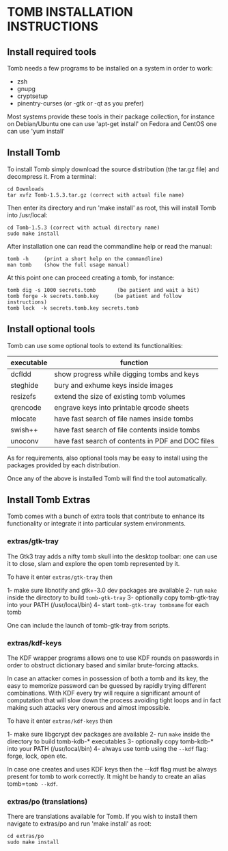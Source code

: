 
# TOMB INSTALLATION INSTRUCTIONS

## Install required tools

Tomb needs a few programs to be installed on a system in order to work:

 * zsh
 * gnupg
 * cryptsetup
 * pinentry-curses (or -gtk or -qt as you prefer)

Most systems provide these tools in their package collection,
for instance on Debian/Ubuntu one can use 'apt-get install'
on Fedora and CentOS one can use 'yum install'

## Install Tomb

To install Tomb simply download the source distribution (the tar.gz file)
and decompress it. From a terminal:

    cd Downloads
    tar xvfz Tomb-1.5.3.tar.gz (correct with actual file name)

Then enter its directory and run 'make install' as root, this will install
Tomb into /usr/local:

    cd Tomb-1.5.3 (correct with actual directory name)
    sudo make install

After installation one can read the commandline help or read the manual:

    tomb -h     (print a short help on the commandline)
    man tomb    (show the full usage manual)

At this point one can proceed creating a tomb, for instance:

    tomb dig -s 1000 secrets.tomb       (be patient and wait a bit)
    tomb forge -k secrets.tomb.key     (be patient and follow instructions)
    tomb lock  -k secrets.tomb.key secrets.tomb

## Install optional tools

Tomb can use some optional tools to extend its functionalities:

executable | function
---------- | ---------------------------------------------------
  dcfldd   | show progress while digging tombs and keys
  steghide | bury and exhume keys inside images
  resizefs | extend the size of existing tomb volumes
  qrencode | engrave keys into printable qrcode sheets
  mlocate  | have fast search of file names inside tombs
  swish++  | have fast search of file contents inside tombs
  unoconv  | have fast search of contents in PDF and DOC files

As for requirements, also optional tools may be easy to install using
the packages provided by each distribution.

Once any of the above is installed Tomb will find the tool automatically.

## Install Tomb Extras

Tomb comes with a bunch of extra tools that contribute to enhance its
functionality or integrate it into particular system environments.

### extras/gtk-tray

The Gtk3 tray adds a nifty tomb skull into the desktop toolbar: one can use it to close, slam and explore the open tomb represented by it.

To have it enter `extras/gtk-tray` then

 1- make sure libnotify and gtk+-3.0 dev packages are available
 2- run `make` inside the directory to build `tomb-gtk-tray`
 3- optionally copy tomb-gtk-tray into your PATH (/usr/local/bin)
 4- start `tomb-gtk-tray tombname` for each tomb

One can include the launch of tomb-gtk-tray from scripts.

### extras/kdf-keys

The KDF wrapper programs allows one to use KDF rounds on passwords in order to obstruct dictionary based and similar brute-forcing attacks.

In case an attacker comes in possession of both a tomb and its key, the easy to memorize password can be guessed by rapidly trying different combinations. With KDF every try will require a significant amount of computation that will slow down the process avoiding tight loops and in fact making such attacks very onerous and almost impossible.

To have it enter `extras/kdf-keys` then

 1- make sure libgcrypt dev packages are available
 2- run `make` inside the directory to build tomb-kdb-* executables
 3- optionally copy tomb-kdb-* into your PATH (/usr/local/bin)
 4- always use tomb using the `--kdf` flag: forge, lock, open etc.

In case one creates and uses KDF keys then the --kdf flag must be always present for tomb to work correctly. It might be handy to create an alias tomb=`tomb --kdf`.

### extras/po (translations)

There are translations available for Tomb. If you wish to install them
navigate to extras/po and run 'make install' as root:

    cd extras/po
    sudo make install

